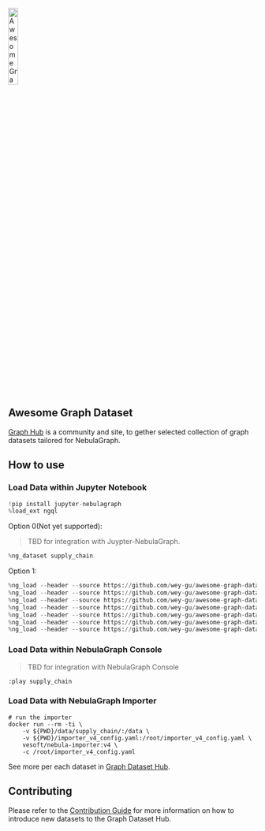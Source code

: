 <a href="https://graph-hub.siwei.io"><img src="https://github.com/wey-gu/awesome-graph-dataset/assets/1651790/2f7f5c79-ff36-4fb7-9a41-bd36932f7a32" alt="Awesome Graph Dataset Banner" width="20%"></a>

## Awesome Graph Dataset

[Graph Hub](https://graph-hub.siwei.io) is a community and site, to gether selected collection of graph datasets tailored for NebulaGraph.

## How to use

### Load Data within Jupyter Notebook

```python
!pip install jupyter-nebulagraph
%load_ext ngql
```

Option 0(Not yet supported):
> TBD for integration with Juypter-NebulaGraph.

```python
%ng_dataset supply_chain
```

Option 1:
```python
%ng_load --header --source https://github.com/wey-gu/awesome-graph-dataset/raw/main/datasets/supply_chain/tiny/nodes_car_model.csv --tag car_model --vid 0 --props 1:name,2:number,3:year,4:type,5:engine_type,6:size,7:seats --space supply_chain
%ng_load --header --source https://github.com/wey-gu/awesome-graph-dataset/raw/main/datasets/supply_chain/tiny/nodes_feature.csv --tag feature --vid 0 --props 1:name,2:number,3:type,4:state --space supply_chain
%ng_load --header --source https://github.com/wey-gu/awesome-graph-dataset/raw/main/datasets/supply_chain/tiny/nodes_part.csv --tag part --vid 0 --props 1:name,2:number,3:price,4:date --space supply_chain
%ng_load --header --source https://github.com/wey-gu/awesome-graph-dataset/raw/main/datasets/supply_chain/tiny/nodes_supplier.csv --tag supplier --vid 0 --props 1:name,2:address,3:contact,4:phone_number --space supply_chain
%ng_load --header --source https://github.com/wey-gu/awesome-graph-dataset/raw/main/datasets/supply_chain/tiny/with_feature.csv --edge with_feature --src 0 --dst 1 --props 2:version --space supply_chain
%ng_load --header --source https://github.com/wey-gu/awesome-graph-dataset/raw/main/datasets/supply_chain/tiny/is_composed_of.csv --edge is_composed_of --src 0 --dst 1 --props 2:version --space supply_chain
%ng_load --header --source https://github.com/wey-gu/awesome-graph-dataset/raw/main/datasets/supply_chain/tiny/is_supplied_by.csv --edge is_supplied_by --src 0 --dst 1 --props 2:version --space supply_chain
```

### Load Data within NebulaGraph Console

> TBD for integration with NebulaGraph Console

```shell
:play supply_chain
```

### Load Data with NebulaGraph Importer

```shell
# run the importer
docker run --rm -ti \
    -v ${PWD}/data/supply_chain/:/data \
    -v ${PWD}/importer_v4_config.yaml:/root/importer_v4_config.yaml \
    vesoft/nebula-importer:v4 \
    -c /root/importer_v4_config.yaml
```

See more per each dataset in [Graph Dataset Hub](https://graph-hub.siwei.io/).

## Contributing

Please refer to the [Contribution Guide](https://graph-hub.siwei.io/en/latest/CONTRIBUTING/) for more information on how to introduce new datasets to the Graph Dataset Hub.
